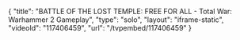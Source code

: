 {
    "title": "BATTLE OF THE LOST TEMPLE: FREE FOR ALL - Total War: Warhammer 2 Gameplay",
    "type": "solo",
    "layout": "iframe-static",
    "videoId": "117406459",
    "url": "\/tvpembed\/117406459"
}